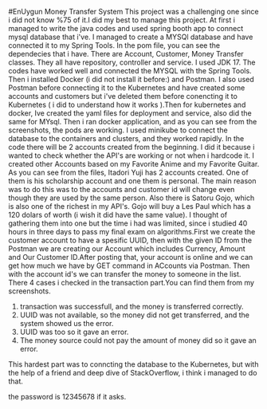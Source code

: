 #EnUygun Money Transfer System
This project was a challenging one since i did not know %75 of it.I did my best to manage this project. At first i managed to write the java codes and used spring booth app to connect mysql database that i've. I managed to create a MYSQl database and have connected it to my Spring Tools. In the pom file, you can see the dependecies that i have. There are Account, Customer, Money Transfer classes. They all have repository, controller and service. I used JDK 17.
The codes have worked well and connected the MYSQL with the Spring Tools. Then i installed Docker (i did not install it before:) and Postman. I also used Postman before connecting it to the Kubernetes and have created some accounts and customers but i've deleted them before conencting it to Kubernetes ( i did to understand how it works ).Then for kubernetes and docker, Ive created the yaml files for deployment and service, also did the same for MYsql.
Then i ran docker application, and as you can see from the screenshots, the pods are working. I used minikube to connect the database to the containers and clusters, and they worked rapidly.
In the code there will be 2 accounts created from the beginning. I did it because i wanted to check whether the API's are working or not when i hardcode it. I created other Accounts based on my Favorite Anime and my Favorite Guitar.
As you can see from the files, Itadori Yuji has 2 accounts created. One of them is his scholarship account and one them is personal. The main reason was to do this was to  the accounts and customer id will change even though they are used by the same person. Also there is Satoru Gojo, which is also one of the richest in my API's. Gojo will buy a Les Paul which has a 120 dolars of worth (i wish it did have the same value). I thought of gathering them into one but the time i had was limited, since i studied 40 hours in three days to pass my final exam on algorithms.First we create the customer account to have a spesific UUID, then with the given ID from the Postman we are creating our Account which includes Currency, Amount and Our Customer ID.After posting that, your account is online and we can get how much we have by GET command in ACcounts via Postman.
Then with the account id's we can transfer the money to someone in the list.
There 4 cases i checked in the transaction part.You can find them from my screenshots.
1. transaction was successfull, and the money is transferred correctly.
2. UUID was not available, so the money did not get transferred, and the system showed us the error.
3. UUID was too so it gave an error.
4. The money source could not pay the amount of money did so it gave an error.

This hardest part was to conncting the database to the Kubernetes, but with the help of a friend and deep dive of StackOverflow, i think i managed to do that.

the password is 12345678 if it asks.
